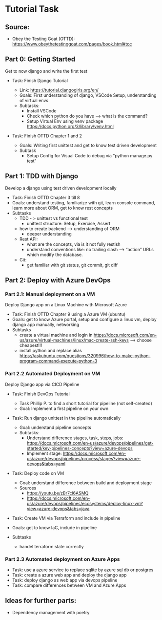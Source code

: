 # Tutorial Task

## Source:
- Obey the Testing Goat (OTTD): https://www.obeythetestinggoat.com/pages/book.html#toc

## Part 0: Getting Started
Get to now django and write the first test
- Task: Finish Django Tutorial
    - Link: https://tutorial.djangogirls.org/en/
    - Goals: First understanding of django, VSCode Setup, understanding of virtual envs
    - Subtasks: 
        - Install VSCode
        - Check which python do you have --> what is the command?
        - Setup Virtual Env using venv package https://docs.python.org/3/library/venv.html

- Task: Finish OTTD Chapter 1 and 2
    - Goals: Writing first unittest and get to know test driven development
    - Subtask
        - Setup Config for Visual Code to debug via "python manage.py test"

## Part 1: TDD with Django
Develop a django using test driven development locally
- Task: Finish OTTD Chapter 3 till 8
- Goals: understand testing, familiarize with git, learn console command, learn more about ORM, get to know rest concepts 
- Subtasks
    - TDD - > unittest vs functional test
        - unittest structure: Setup, Exercise, Assert
    - how to create backend --> understanding of ORM
        - deeper understanding
    - Rest API:
        - what are the concepts, via is it not fully restish
        - understand conventions like: no trailing slash --> “action” URLs which modify the database.
    - Git:
        - get familiar with git status, git commit, git diff

## Part 2: Deploy with Azure DevOps
### Part 2.1: Manual deployment on a VM
Deploy Django app on a Linux Machine with Microsoft Azure
- Task: Finish OTTD Chapter 9 using a Azure VM (ubuntu) 
- Goals: get to know Azure portal, setup and configure a linux vm, deploy django app manually, networking
- Subtasks
    - create a virtual machine and login in https://docs.microsoft.com/en-us/azure/virtual-machines/linux/mac-create-ssh-keys --> choose cheapest!!!
    - install python and replace alias https://askubuntu.com/questions/320996/how-to-make-python-program-command-execute-python-3


### Part 2.2 Automated Deployment on VM
Deploy Django app via CICD Pipeline
- Task: Finish DevOps Tutorial
    - Task Phillip P. to find a short tutorial for pipeline (not self-created)
    - Goal: Implement a first pipeline on your own
- Task: Run django unittest in the pipeline automatically
    - Goal: understand pipeline concepts
    - Subtasks: 
        - Understand difference stages, task, steps, jobs: https://docs.microsoft.com/en-us/azure/devops/pipelines/get-started/key-pipelines-concepts?view=azure-devops
        - Implement stage: https://docs.microsoft.com/en-us/azure/devops/pipelines/process/stages?view=azure-devops&tabs=yaml

- Task: Deploy code on VM
    - Goal: understand difference between build and deployment stage
    - Sources
        - https://youtu.be/zBr7cl6ASMQ
        - https://docs.microsoft.com/en-us/azure/devops/pipelines/ecosystems/deploy-linux-vm?view=azure-devops&tabs=java

- Task: Create VM via Terraform and include in pipeline
- Goals: get to know IaC, include in pipeline
- Subtasks
    - handel terraform state correctly


### Part 2.3 Automated deployment on Azure Apps

- Task: use a azure service to replace sqlite by azure sql db or postgres
- Task: create a azure web app and deploy the django app
- Task: deploy django as web app via devops pipeline
- Task: compare differences between VM and Azure Apps

## Ideas for further parts: 
- Dependency management with poetry

